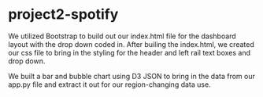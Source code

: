 # project2-spotify

We utilized Bootstrap to build out our index.html file for the dashboard layout with the drop down coded in. After builing the index.html, we created our css file to bring in the styling for the header and left rail text boxes and drop down. 

We built a bar and bubble chart using D3 JSON to bring in the data from our app.py file and extract it out for our region-changing data use. 